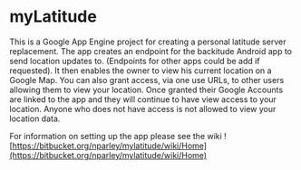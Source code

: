 # myLatitude

This is a Google App Engine project for creating a personal latitude server replacement. The app creates an endpoint for the backitude Android app to send location updates to. (Endpoints for other apps could be add if requested). It then enables the owner to view his current location on a Google Map. You can also grant access, via one use URLs, to other users allowing them to view your location. Once granted their Google Accounts are linked to the app and they will continue to have view access to your location. Anyone who does not have access is not allowed to view your location data.

For information on setting up the app please see the wiki ![https://bitbucket.org/nparley/mylatitude/wiki/Home](https://bitbucket.org/nparley/mylatitude/wiki/Home)

